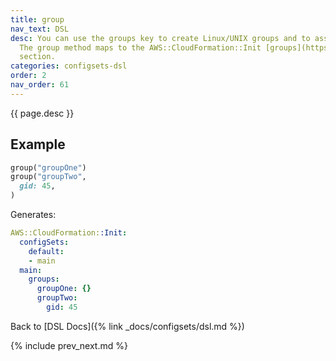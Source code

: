 ```yaml
---
title: group
nav_text: DSL
desc: You can use the groups key to create Linux/UNIX groups and to assign group IDs.
  The group method maps to the AWS::CloudFormation::Init [groups](https://docs.aws.amazon.com/AWSCloudFormation/latest/UserGuide/aws-resource-init.html#aws-resource-init-groups)
  section.
categories: configsets-dsl
order: 2
nav_order: 61
---
```


{{ page.desc }}

## Example

```ruby
group("groupOne")
group("groupTwo",
  gid: 45,
)
```

Generates:

```yaml
AWS::CloudFormation::Init:
  configSets:
    default:
    - main
  main:
    groups:
      groupOne: {}
      groupTwo:
        gid: 45
```

Back to [DSL Docs]({% link _docs/configsets/dsl.md %})

{% include prev_next.md %}
